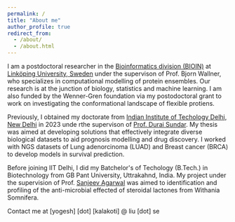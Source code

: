 ```yaml
---
permalink: /
title: "About me"
author_profile: true
redirect_from: 
  - /about/
  - /about.html
---
```


I am a postdoctoral researcher in the [Bioinformatics division (BIOIN)](https://liu.se/en/organisation/liu/ifm/bioin) at [Linköping University, Sweden](https://liu.se/) under the supervison of Prof. Bjorn Wallner, who specializes in computational modelling of protein ensembles. Our research is at the junction of biology, statistics and machine learning. I am also funded by the Wenner-Gren foundation via my postodoctoral grant to work on investigating the conformational landscape of flexible protiens.

Previously, I obtained my doctorate from [Indian Institute of Techology Delhi, New Delhi](https://home.iitd.ac.in/) in 2023 unde rthe supervison of [Prof. Durai Sundar](https://web.iitd.ac.in/~sundar/index.html). My thesis was aimed at developing solutions that effectively integrate diverse biological datasets to aid prognosis modelling and drug discovery. I worked with NGS datasets of Lung adenorcinoma (LUAD) and Breast cancer (BRCA) to develop models in survival prediction. 


Before joining IIT Delhi, I did my Batchelor's of Techology (B.Tech.) in Biotechnology from GB Pant University, Uttrakahnd, India. My project under the supervision of Prof. [Sanjeev Agarwal](https://gbpuat.ac.in/colleges/CBSH/D1/sanjeev_profile.html) was aimed to identification and profiling of the anti-microbial effected of steroidal lactones from Withania Somnifera. 

Contact me at [yogesh] [dot] [kalakoti] @ liu [dot] se
